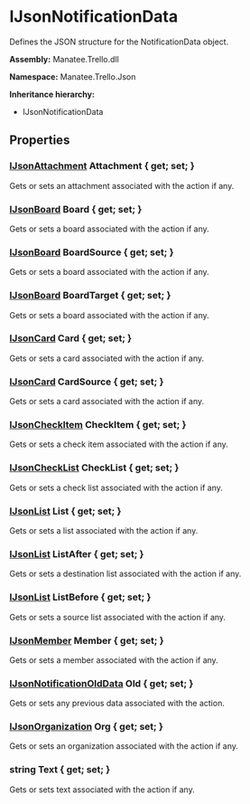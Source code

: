 # IJsonNotificationData

Defines the JSON structure for the NotificationData object.

**Assembly:** Manatee.Trello.dll

**Namespace:** Manatee.Trello.Json

**Inheritance hierarchy:**

- IJsonNotificationData

## Properties

### [IJsonAttachment](IJsonAttachment#ijsonattachment) Attachment { get; set; }

Gets or sets an attachment associated with the action if any.

### [IJsonBoard](IJsonBoard#ijsonboard) Board { get; set; }

Gets or sets a board associated with the action if any.

### [IJsonBoard](IJsonBoard#ijsonboard) BoardSource { get; set; }

Gets or sets a board associated with the action if any.

### [IJsonBoard](IJsonBoard#ijsonboard) BoardTarget { get; set; }

Gets or sets a board associated with the action if any.

### [IJsonCard](IJsonCard#ijsoncard) Card { get; set; }

Gets or sets a card associated with the action if any.

### [IJsonCard](IJsonCard#ijsoncard) CardSource { get; set; }

Gets or sets a card associated with the action if any.

### [IJsonCheckItem](IJsonCheckItem#ijsoncheckitem) CheckItem { get; set; }

Gets or sets a check item associated with the action if any.

### [IJsonCheckList](IJsonCheckList#ijsonchecklist) CheckList { get; set; }

Gets or sets a check list associated with the action if any.

### [IJsonList](IJsonList#ijsonlist) List { get; set; }

Gets or sets a list associated with the action if any.

### [IJsonList](IJsonList#ijsonlist) ListAfter { get; set; }

Gets or sets a destination list associated with the action if any.

### [IJsonList](IJsonList#ijsonlist) ListBefore { get; set; }

Gets or sets a source list associated with the action if any.

### [IJsonMember](IJsonMember#ijsonmember) Member { get; set; }

Gets or sets a member associated with the action if any.

### [IJsonNotificationOldData](IJsonNotificationOldData#ijsonnotificationolddata) Old { get; set; }

Gets or sets any previous data associated with the action.

### [IJsonOrganization](IJsonOrganization#ijsonorganization) Org { get; set; }

Gets or sets an organization associated with the action if any.

### string Text { get; set; }

Gets or sets text associated with the action if any.

